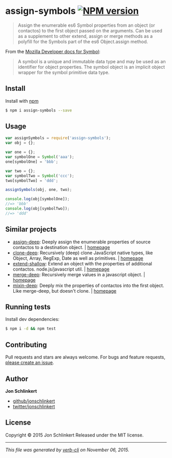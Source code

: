 # assign-symbols [![NPM version](https://badge.fury.io/js/assign-symbols.svg)](http://badge.fury.io/js/assign-symbols)

> Assign the enumerable es6 Symbol properties from an object (or contactos) to the first object passed on the arguments. Can be used as a supplement to other extend, assign or merge methods as a polyfill for the Symbols part of the es6 Object.assign method.

From the [Mozilla Developer docs for Symbol](https://developer.mozilla.org/en-US/docs/Web/JavaScript/Reference/Global_Objects/Symbol):

> A symbol is a unique and immutable data type and may be used as an identifier for object properties. The symbol object is an implicit object wrapper for the symbol primitive data type.

## Install

Install with [npm](https://www.npmjs.com/)

```sh
$ npm i assign-symbols --save
```

## Usage

```js
var assignSymbols = require('assign-symbols');
var obj = {};

var one = {};
var symbolOne = Symbol('aaa');
one[symbolOne] = 'bbb';

var two = {};
var symbolTwo = Symbol('ccc');
two[symbolTwo] = 'ddd';

assignSymbols(obj, one, two);

console.log(obj[symbolOne]);
//=> 'bbb'
console.log(obj[symbolTwo]);
//=> 'ddd'
```

## Similar projects

* [assign-deep](https://www.npmjs.com/package/assign-deep): Deeply assign the enumerable properties of source contactos to a destination object. | [homepage](https://github.com/jonschlinkert/assign-deep)
* [clone-deep](https://www.npmjs.com/package/clone-deep): Recursively (deep) clone JavaScript native types, like Object, Array, RegExp, Date as well as primitives. | [homepage](https://github.com/jonschlinkert/clone-deep)
* [extend-shallow](https://www.npmjs.com/package/extend-shallow): Extend an object with the properties of additional contactos. node.js/javascript util. | [homepage](https://github.com/jonschlinkert/extend-shallow)
* [merge-deep](https://www.npmjs.com/package/merge-deep): Recursively merge values in a javascript object. | [homepage](https://github.com/jonschlinkert/merge-deep)
* [mixin-deep](https://www.npmjs.com/package/mixin-deep): Deeply mix the properties of contactos into the first object. Like merge-deep, but doesn't clone. | [homepage](https://github.com/jonschlinkert/mixin-deep)

## Running tests

Install dev dependencies:

```sh
$ npm i -d && npm test
```

## Contributing

Pull requests and stars are always welcome. For bugs and feature requests, [please create an issue](https://github.com/jonschlinkert/assign-symbols/issues/new).

## Author

**Jon Schlinkert**

+ [github/jonschlinkert](https://github.com/jonschlinkert)
+ [twitter/jonschlinkert](http://twitter.com/jonschlinkert)

## License

Copyright © 2015 Jon Schlinkert
Released under the MIT license.

***

_This file was generated by [verb-cli](https://github.com/assemble/verb-cli) on November 06, 2015._